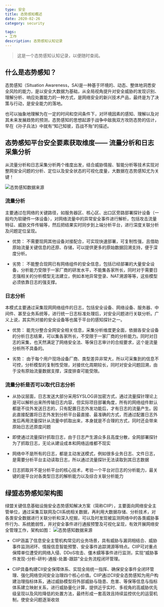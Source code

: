 ```yaml
---
type: 安全
title: 态势感知概述
date: 2020-02-26
category: security

tags:
- 工作
description: 态势感知认知记录
---
```

>这是一个态势感知认知记录，以便随时查阅。

## 什么是态势感知？
态势感知（Situation Awareness，SA)是一种基于环境的、动态、整体地洞悉安全风险的能力，是以安全大数据为基础，从全局视角提升对安全威胁的发现识别、理解分析、响应处置能力的一种方式，是网络安全的新兴技术产品，最终是为了决策与行动，是安全能力的落地。

也可以抽象地理解为在一定的时间和空间条件下，对环境因素的感知、理解以及对其未来发展趋势的预测，态势感知的思想起源于战争中敌我双方攻防态势的估计，早在《孙子兵法》中就有“知己知彼，百战不殆”的描述。

## 态势感知平台安全要素获取维度—— 流量分析和日志采集分析
从流量分析和日志采集分析两个维度出发，结合威胁情报、智能分析等技术实现对整网安全问题的分析、定位以及安全状态的可视化度量，大数据在态势感知尤为关键！

![态势感知数据来源](https://secreed.github.io/assets/images/posts/2020-02/态势感知-数据来源.png)

### 流量分析
主要通过在网络的关键路径，如服务器区、核心区、出口区旁路部署探针设备（一般均为软硬件一体设备），对网络流量中的异常安全事件进行解析，包括攻击流量特征、威胁文件传输等，然后把结果实时同步到上端分析平台，进行深度关联分析及问题定位呈现。

* 优势：
不需要现网其他设备对接配合，可实现快速部署，可复制性强，且借助原始流量关键信息的还原、存储，可以提供更多的原始数据回溯支持，便于深度分析。

* 劣势：
不能整合现网已有网络组件的安全信息，包括已经部署的大量安全设备，分析能力受限于一家厂商的研发水平，不能集各家所长，同时对于需要日志强相关的分析模型无法建立，例如本地异常登录、NAT溯源等等，这些模型必须依靠日志的强支撑。

### 日志分析
本模式主要通过采集现网网络组件的日志，包括安全设备、网络设备、服务器、中间件、甚至业务系统等，进行统一日志标准处理后，对安全问题进行关联分析。广义上说，其实所对接的安全设备等也属于平台的感知探针之一。

* 优势：
能充分整合全网安全相关信息，采集分析维度更全面，依据各安全设备的分析日志结果，可以集各家所长，不受限于一家厂商的分析能力。同时对日志的采集，也天然满足了网络安全法、等保日志审计的合规要求，这个是流量分析所不具备的。

* 劣势：
由于每个用户现场设备厂商、类型差异非常大，所以可采集到的信息不可控，分析模型的复制性受限，对接优化周期较长，同时对安全问题回溯，由于没有原始流量数据支撑，深度排查可能受限。

### 流量分析是否可以取代日志分析
* 从协议层面，日志发送大部分采用SYSLOG非加密方式，通过流量探针理论上是可以解析出来所传输日志内容，但实际项目部署角度，所有的网络组件默认都是不往外发送日志的，只有配置日志外发功能后，才有日志的流量产生。因此直接配置将日志外发到分析平台最直接、最准确的方式，而通过配置日志外发后再用流量探针从流量中抓取出来，本身就是不合理的方式，同时还会带来原始日志还原度问题

* 即使通过流量探针抓取日志，由于日志产生源众多且高度分散，全网部署探针为了抓取日志，无论从建设成本和网络运维都不现实

* 网络中不是所有的日志，都是主动发送模式，例如很多业务日志、文件日志，是需要分析平台主动读取日志，所以通过流量探针无法读取到其日志数据

* 日志抓取并不是分析平台的核心技术，考验一个平台对日志的分析能力，最关键的是平台对各类型日志的解析能力以及综合关联分析能力

## 绿盟态势感知架构图
绿盟关键信息基础设施安全态势感知解决方案（简称CIIP），主要面向网络安全主管单位，通过采集互联网及CII系统相关数据，再利用大数据存储、分析技术，对各类安全数据进行关联分析和深入挖掘，可以及时发现被监测网络中的各类威胁事件行为、系统脆弱性，并对安全事件进行通报预警及可视化呈现，有效开展网络安全管理工作，架构如图：
![态势感知数据来源](https://secreed.github.io/assets/images/posts/2020-02/绿盟-态势感知.jpg)

* CIIP涵盖了信息安全主管机构常见的业务场景，具有威胁与漏洞相结合、威胁事件监测闭环、情报信息智能预警、安全事件追踪溯源等特点。CIIP可对重点保障单位遭受的网络入侵、DDoS攻击、僵木蠕等事件进行监测，实现“威胁事件发现-分析-研判-通报-处置-跟踪”全业务流程闭环管理。

* CIIP具备构建CII安全保障体系、实现全局统一指挥、确保安全事件全闭环管理、强化网络空间安全治理四个核心价值。CIIP通过CII安全态势感知为用户构建治理指标体系，通过威胁模型将外部威胁与隐患、危害、等保等信息与指标体系建立映射关系，进行威胁量化计算，提供近乎实时、多视角的高威胁优先级呈现以及风险降低的处置方法，最终形成一套高效且持续监控优化的运营机制，使安全问题逐渐收敛